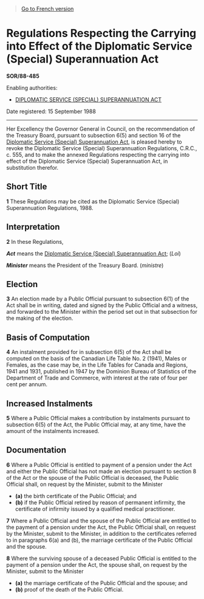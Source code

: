 > [Go to French version](/fr/Règlements/Décrets,%20ordonnances%20et%20règlements%20statutaires/88/485.md)

# Regulations Respecting the Carrying into Effect of the Diplomatic Service (Special) Superannuation Act

**SOR/88-485**

Enabling authorities: 
- [DIPLOMATIC SERVICE (SPECIAL) SUPERANNUATION ACT](/en/Acts/Revised%20Statutes%20of%20Canada/D/D-2.md)

Date registered: 15 September 1988

----------

Her Excellency the Governor General in Council, on the recommendation of the Treasury Board, pursuant to subsection 6(5) and section 16 of the [Diplomatic Service (Special) Superannuation Act](/en/Acts/Revised%20Statutes%20of%20Canada/D/D-2.md), is pleased hereby to revoke the Diplomatic Service (Special) Superannuation Regulations, C.R.C., c. 555, and to make the annexed Regulations respecting the carrying into effect of the Diplomatic Service (Special) Superannuation Act, in substitution therefor.




## Short Title


**1** These Regulations may be cited as the Diplomatic Service (Special) Superannuation Regulations, 1988.




## Interpretation


**2** In these Regulations,

***Act*** means the [Diplomatic Service (Special) Superannuation Act](/en/Acts/Revised%20Statutes%20of%20Canada/D/D-2.md); (*Loi*)

***Minister*** means the President of the Treasury Board. (*ministre*)




## Election


**3** An election made by a Public Official pursuant to subsection 6(1) of the Act shall be in writing, dated and signed by the Public Official and a witness, and forwarded to the Minister within the period set out in that subsection for the making of the election.




## Basis of Computation


**4** An instalment provided for in subsection 6(5) of the Act shall be computed on the basis of the Canadian Life Table No. 2 (1941), Males or Females, as the case may be, in the Life Tables for Canada and Regions, 1941 and 1931, published in 1947 by the Dominion Bureau of Statistics of the Department of Trade and Commerce, with interest at the rate of four per cent per annum.




## Increased Instalments


**5** Where a Public Official makes a contribution by instalments pursuant to subsection 6(5) of the Act, the Public Official may, at any time, have the amount of the instalments increased.




## Documentation


**6** Where a Public Official is entitled to payment of a pension under the Act and either the Public Official has not made an election pursuant to section 8 of the Act or the spouse of the Public Official is deceased, the Public Official shall, on request by the Minister, submit to the Minister
- **(a)** the birth certificate of the Public Official; and
- **(b)** if the Public Official retired by reason of permanent infirmity, the certificate of infirmity issued by a qualified medical practitioner.



**7** Where a Public Official and the spouse of the Public Official are entitled to the payment of a pension under the Act, the Public Official shall, on request by the Minister, submit to the Minister, in addition to the certificates referred to in paragraphs 6(a) and (b), the marriage certificate of the Public Official and the spouse.



**8** Where the surviving spouse of a deceased Public Official is entitled to the payment of a pension under the Act, the spouse shall, on request by the Minister, submit to the Minister
- **(a)** the marriage certificate of the Public Official and the spouse; and
- **(b)** proof of the death of the Public Official.


